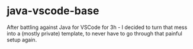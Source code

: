 # java-vscode-base
After battling against Java for VSCode for 3h - I decided to turn that mess into a (mostly private) template, to never have to go through that painful setup again.
